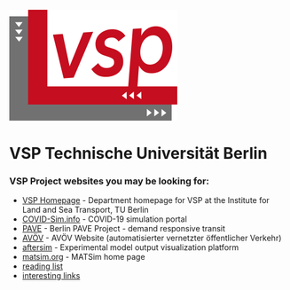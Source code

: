 ![VSP Logo](vsp-logo-300dpi.png) 

# VSP Technische Universität Berlin

### VSP Project websites you may be looking for:

- [VSP Homepage](https://www.vsp.tu-berlin.de) - Department homepage for VSP at the Institute for
  Land and Sea Transport, TU Berlin
- [COVID-Sim.info](https://covid-sim.info) - COVID-19 simulation portal
- [PAVE](https://vsp.berlin/pave) - Berlin PAVE Project - demand responsive transit
- [AVÖV](https://vsp.berlin/avoev) - AVÖV Website (automatisierter vernetzter öffentlicher
  Verkehr)
- [aftersim](https://aftersim.github.io) - Experimental model output visualization platform
- [matsim.org](https://matsim.org) - MATSim home page
- [reading list](readingList)
- [interesting links](interestingLinks)

